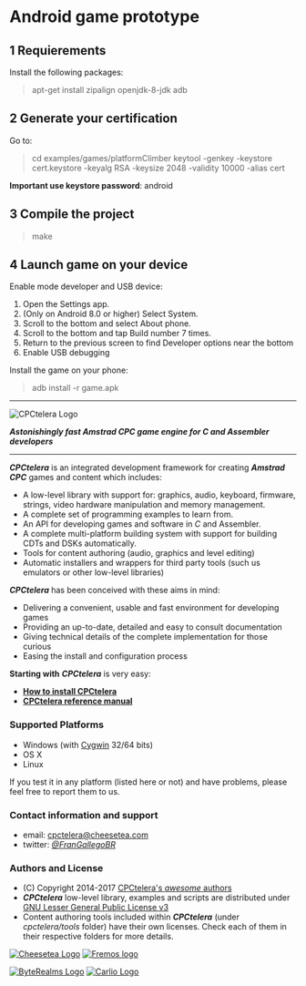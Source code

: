 # Android game prototype

## 1 Requierements

Install the following packages:

> apt-get install zipalign openjdk-8-jdk adb

## 2 Generate your certification

Go to:

> cd examples/games/platformClimber
> keytool -genkey -keystore cert.keystore -keyalg RSA -keysize 2048 -validity 10000 -alias cert

**Important use keystore password**: android

## 3 Compile the project

> make

## 4 Launch game on your device

Enable mode developer and USB device:

1. Open the Settings app.
2. (Only on Android 8.0 or higher) Select System.
3. Scroll to the bottom and select About phone.
4. Scroll to the bottom and tap Build number 7 times.
5. Return to the previous screen to find Developer options near the bottom
6. Enable USB debugging

Install the game on your phone:

> adb install -r game.apk

---------------------------------------------------------------

![CPCtelera Logo][CPCTLogo]

_**Astonishingly fast Amstrad CPC game engine for C and Assembler developers**_

---------------------------------------------------------------

_**CPCtelera**_ is an integrated development framework for creating _**Amstrad CPC**_ games and content which includes:
 * A low-level library with support for: graphics, audio, keyboard, firmware, strings, video hardware manipulation and memory management.
 * A complete set of programming examples to learn from.
 * An API for developing games and software in *C* and Assembler.
 * A complete multi-platform building system with support for building CDTs and DSKs automatically.
 * Tools for content authoring (audio, graphics and level editing)
 * Automatic installers and wrappers for third party tools (such us emulators or other low-level libraries)

_**CPCtelera**_ has been conceived with these aims in mind:
 * Delivering a convenient, usable and fast environment for developing games
 * Providing an up-to-date, detailed and easy to consult documentation
 * Giving technical details of the complete implementation for those curious
 * Easing the install and configuration process

**Starting with** _**CPCtelera**_ is very easy: 
 * [**How to install CPCtelera**](http://lronaldo.github.io/cpctelera/files/readme-txt.html#Installing_CPCtelera)
 * [**CPCtelera reference manual**](http://lronaldo.github.io/cpctelera/files/readme-txt.html) 
 
### Supported Platforms

 * Windows (with [Cygwin][Cygwin] 32/64 bits)
 * OS X
 * Linux

If you test it in any platform (listed here or not) and have problems, please feel free to report them to us. 

### Contact information and support

 * email:    cpctelera@cheesetea.com
 * twitter:  *[@FranGallegoBR](http://twitter.com/frangallegobr)*

### Authors and License

 * (C) Copyright 2014-2017 [CPCtelera's _awesome_ authors](http://lronaldo.github.io/cpctelera/files/authors-txt.html)
 * _**CPCtelera**_ low-level library, examples and scripts are distributed under [GNU Lesser General Public License v3](http://lronaldo.github.io/cpctelera/files/license-txt.html)
 * Content authoring tools included within _**CPCtelera**_ (under _cpctelera/tools_ folder) have their own licenses. Check each of them in their respective folders for more details.

[![Cheesetea Logo][CTLogo]](http://www.cheesetea.com) [![Fremos logo][FRLogo]](http://fremos.cheesetea.com)

[![ByteRealms Logo][BRLogo]](http://www.byterealms.com) [![Carlio Logo][CLLogo]](http://www.carlio.es)

[CTLogo]: http://lronaldo.github.io/cpctelera/images/logo_cheesetea_230.png
[FRLogo]: http://lronaldo.github.io/cpctelera/images/logo_fremos_230.png
[BRLogo]: http://lronaldo.github.io/cpctelera/images/logo_byterealms_230.png
[CLLogo]: http://lronaldo.github.io/cpctelera/images/logo_carlio_230.png
[CPCTLogo]: http://lronaldo.github.io/cpctelera/images/cpct_logo.png
[Cygwin]: http://www.cygwin.com
